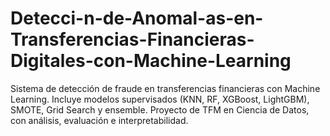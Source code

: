 # Detecci-n-de-Anomal-as-en-Transferencias-Financieras-Digitales-con-Machine-Learning
Sistema de detección de fraude en transferencias financieras con Machine Learning. Incluye modelos supervisados (KNN, RF, XGBoost, LightGBM), SMOTE, Grid Search y ensemble. Proyecto de TFM en Ciencia de Datos, con análisis, evaluación e interpretabilidad.
